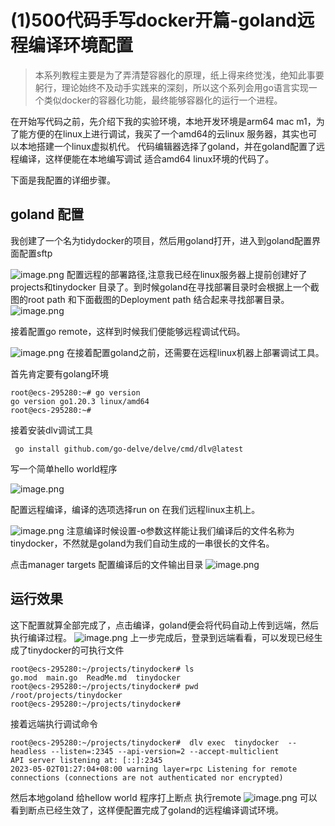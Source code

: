 # (1)500代码手写docker开篇-goland远程编译环境配置
> 本系列教程主要是为了弄清楚容器化的原理，纸上得来终觉浅，绝知此事要躬行，理论始终不及动手实践来的深刻，所以这个系列会用go语言实现一个类似docker的容器化功能，最终能够容器化的运行一个进程。


在开始写代码之前，先介绍下我的实验环境，本地开发环境是arm64 mac m1，为了能方便的在linux上进行调试，我买了一个amd64的云linux 服务器，其实也可以本地搭建一个linux虚拟机代。 代码编辑器选择了goland，并在goland配置了远程编译，这样便能在本地编写调试 适合amd64 linux环境的代码了。

下面是我配置的详细步骤。

## goland 配置

我创建了一个名为tidydocker的项目，然后用goland打开，进入到goland配置界面配置sftp

![image.png](https://s2.loli.net/2023/05/13/eP1zZHdxwA5TBDq.png)
配置远程的部署路径,注意我已经在linux服务器上提前创建好了projects和tinydocker 目录了。到时候goland在寻找部署目录时会根据上一个截图的root path 和下面截图的Deployment path 结合起来寻找部署目录。
![image.png](https://s2.loli.net/2023/05/13/2aTtH5bxZIgUqom.png)

接着配置go remote，这样到时候我们便能够远程调试代码。

![image.png](https://s2.loli.net/2023/05/13/JCTFhiunzk53fqt.png)
在接着配置goland之前，还需要在远程linux机器上部署调试工具。

首先肯定要有golang环境
```shell
root@ecs-295280:~# go version
go version go1.20.3 linux/amd64
root@ecs-295280:~# 
```

接着安装dlv调试工具
```shell
 go install github.com/go-delve/delve/cmd/dlv@latest
```

写一个简单hello world程序

![image.png](https://s2.loli.net/2023/05/13/1FlakU9DT3wQieV.png)

配置远程编译，编译的选项选择run on 在我们远程linux主机上。

![image.png](https://s2.loli.net/2023/05/13/aGzePSWdV7fvTQl.png)
注意编译时候设置-o参数这样能让我们编译后的文件名称为tinydocker，不然就是goland为我们自动生成的一串很长的文件名。

点击manager targets 配置编译后的文件输出目录
![image.png](https://s2.loli.net/2023/05/13/nlLtzV2uj7YbcQD.png)

## 运行效果

这下配置就算全部完成了，点击编译，goland便会将代码自动上传到远端，然后执行编译过程。
![image.png](https://s2.loli.net/2023/05/13/B56vKF7hfdQoEYI.png)
上一步完成后，登录到远端看看，可以发现已经生成了tinydocker的可执行文件
```shell
root@ecs-295280:~/projects/tinydocker# ls
go.mod  main.go  ReadMe.md  tinydocker
root@ecs-295280:~/projects/tinydocker# pwd
/root/projects/tinydocker
root@ecs-295280:~/projects/tinydocker# 

```

接着远端执行调试命令
```shell
root@ecs-295280:~/projects/tinydocker#  dlv exec  tinydocker  --headless --listen=:2345 --api-version=2 --accept-multiclient 
API server listening at: [::]:2345
2023-05-02T01:27:04+08:00 warning layer=rpc Listening for remote connections (connections are not authenticated nor encrypted)

```

然后本地goland 给hellow world 程序打上断点 执行remote
![image.png](https://s2.loli.net/2023/05/13/gFL4My7H9lfRwPb.png)
可以看到断点已经生效了，这样便配置完成了goland的远程编译调试环境。


